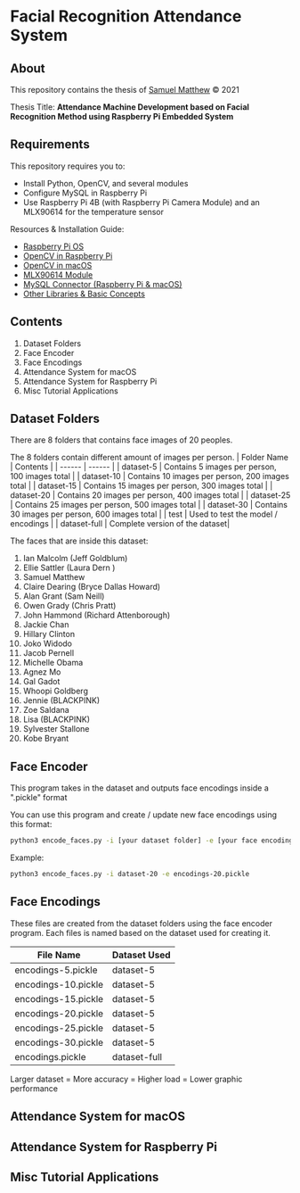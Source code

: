 # Facial Recognition Attendance System
## About
This repository contains the thesis of [Samuel Matthew](https://instagram.com/samuelmtthw) © 2021

Thesis Title:
**Attendance Machine Development based on Facial Recognition Method using Raspberry Pi Embedded System**

## Requirements
This repository requires you to:
- Install Python, OpenCV, and several modules
- Configure MySQL in Raspberry Pi
- Use Raspberry Pi 4B (with Raspberry Pi Camera Module) and an MLX90614 for the temperature sensor

Resources & Installation Guide:
- [Raspberry Pi OS](https://www.raspberrypi.org/software/)
- [OpenCV in Raspberry Pi](https://www.pyimagesearch.com/2019/09/16/install-opencv-4-on-raspberry-pi-4-and-raspbian-buster/)
- [OpenCV in macOS](https://www.pyimagesearch.com/2018/08/17/install-opencv-4-on-macos/)
- [MLX90614 Module](https://www.youtube.com/watch?v=CftxT8k0jww)
- [MySQL Connector (Raspberry Pi & macOS)](https://www.youtube.com/watch?v=3vsC05rxZ8c)
- [Other Libraries & Basic Concepts](https://www.pyimagesearch.com/2018/06/25/raspberry-pi-face-recognition/)

## Contents

1. Dataset Folders
2. Face Encoder 
3. Face Encodings
4. Attendance System for macOS 
5. Attendance System for Raspberry Pi
6. Misc Tutorial Applications

## Dataset Folders
There are 8 folders that contains face images of 20 peoples. 

The 8 folders contain different amount of images per person.
| Folder Name | Contents |
| ------ | ------ |
| dataset-5 | Contains 5 images per person, 100 images total |
| dataset-10 | Contains 10 images per person, 200 images total |
| dataset-15 | Contains 15 images per person, 300 images total |
| dataset-20 | Contains 20 images per person, 400 images total |
| dataset-25 | Contains 25 images per person, 500 images total |
| dataset-30 | Contains 30 images per person, 600 images total |
| test | Used to test the model / encodings |
| dataset-full | Complete version of the dataset|

The faces that are inside this dataset:
1. Ian Malcolm (Jeff Goldblum)
2. Ellie Sattler (Laura Dern )
3. Samuel Matthew
4. Claire Dearing (Bryce Dallas Howard)
5. Alan Grant (Sam Neill)
6. Owen Grady (Chris Pratt)
7. John Hammond (Richard Attenborough)
8. Jackie Chan
9. Hillary Clinton
10. Joko Widodo
11. Jacob Pernell
12. Michelle Obama
13. Agnez Mo
14. Gal Gadot
15. Whoopi Goldberg
16. Jennie (BLACKPINK)
17. Zoe Saldana
18. Lisa (BLACKPINK)
19. Sylvester Stallone
20. Kobe Bryant

## Face Encoder
This program takes in the dataset and outputs face encodings inside a ".pickle" format

You can use this program and create / update new face encodings using this format:
```sh
python3 encode_faces.py -i [your dataset folder] -e [your face encodings]
```


Example:
```sh
python3 encode_faces.py -i dataset-20 -e encodings-20.pickle
```

## Face Encodings
These files are created from the dataset folders using the face encoder program. 
Each files is named based on the dataset used for creating it. 

| File Name | Dataset Used |
| ------ | ------ |
| encodings-5.pickle | dataset-5|
| encodings-10.pickle | dataset-5|
| encodings-15.pickle | dataset-5|
| encodings-20.pickle | dataset-5|
| encodings-25.pickle | dataset-5|
| encodings-30.pickle | dataset-5|
| encodings.pickle | dataset-full|

Larger dataset = More accuracy = Higher load = Lower graphic performance

## Attendance System for macOS

## Attendance System for Raspberry Pi

## Misc Tutorial Applications


